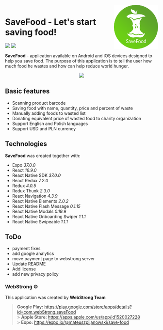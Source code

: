 <img align="right" width="145px" src="https://github.com/webstrongteam/save-food/blob/master/src/assets/icon-circle.png" alt="">

# SaveFood - Let's start saving food!

<a href="https://play.google.com/store/apps/details?id=com.webStrong.saveFood" target="_blank"><img src="https://webstrong.pl/assets/templates/google_play_en.png" height="50"/></a>
<a href="https://apps.apple.com/us/app/id1520027228" target="_blank"><img src="https://webstrong.pl/assets/templates/apple_store_en.png" height="50"/></a>

**SaveFood** - application available on Android and iOS devices designed to help you save food. The purpose of this application is to tell the user how much food he wastes and how can help reduce world hunger.

<p align="center"><img src="https://webstrong.pl/assets/SaveFood/promo/en/sf-promo-fullhd-en.jpg" width="500px" /></p>

## Basic features

- Scanning product barcode
- Saving food with name, quantity, price and percent of waste
- Manually adding foods to wasted list
- Donating equivalent price of wasted food to charity organization
- Support English and Polish languages
- Support USD and PLN currency

## Technologies

**SaveFood** was created together with:

- Expo <i>37.0.0</i>
- React <i>16.9.0</i>
- React Native SDK <i>37.0.0</i>
- React Redux <i>7.2.0</i>
- Redux <i>4.0.5</i>
- Redux Thunk <i>2.3.0</i>
- React Navigation <i>4.3.9</i>
- React Native Elements <i>2.0.2</i>
- React Native Flash Message <i>0.1.15</i>
- React Native Modals <i>0.19.9</i>
- React Native Onboarding Swiper <i>1.1.1</i>
- React Native Swipeable <i>1.1.1</i>

## ToDo

- payment fixes
- add google analytics
- move payment page to webstrong server
- Update README
- Add license
- add new privacy policy

### WebStrong &copy;

This application was created by **WebStrong Team** <br />

> **Google Play:** https://play.google.com/store/apps/details?id=com.webStrong.saveFood <br /> > **Apple Store:** https://apps.apple.com/us/app/id1520027228 <br /> > **Expo:** https://expo.io/@mateuszpijanowski/save-food
